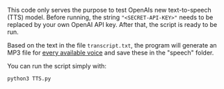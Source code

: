 This code only serves the purpose to test OpenAIs new text-to-speech (TTS) model. Before running, the string `"<SECRET-API-KEY>"` needs to be replaced by your own OpenAI API key. After that, the script is ready to be run.

Based on the text in the file `transcript.txt`, the program will generate an MP3 file for [every available voice](https://platform.openai.com/docs/quickstart?context=python) and save these in the "speech" folder.

You can run the script simply with:

```
python3 TTS.py
```